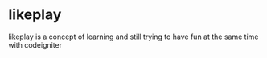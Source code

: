 # likeplay
likeplay is a concept of learning and still trying to have fun at the same time with codeigniter
